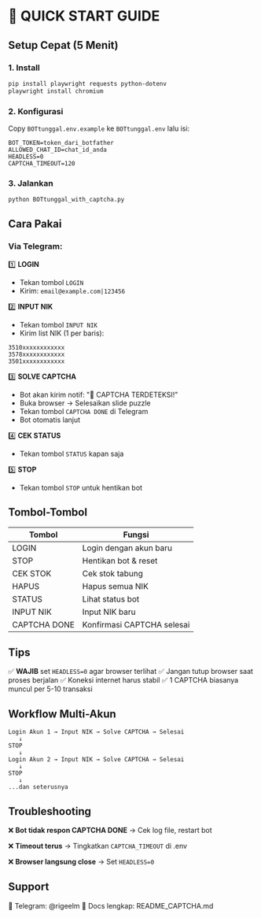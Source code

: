 # 🚀 QUICK START GUIDE

## Setup Cepat (5 Menit)

### 1. Install
```bash
pip install playwright requests python-dotenv
playwright install chromium
```

### 2. Konfigurasi
Copy `BOTtunggal.env.example` ke `BOTtunggal.env` lalu isi:
```env
BOT_TOKEN=token_dari_botfather
ALLOWED_CHAT_ID=chat_id_anda
HEADLESS=0
CAPTCHA_TIMEOUT=120
```

### 3. Jalankan
```bash
python BOTtunggal_with_captcha.py
```

## Cara Pakai

### Via Telegram:

1️⃣ **LOGIN**
- Tekan tombol `LOGIN`
- Kirim: `email@example.com|123456`

2️⃣ **INPUT NIK**
- Tekan tombol `INPUT NIK`
- Kirim list NIK (1 per baris):
```
3510xxxxxxxxxxxx
3578xxxxxxxxxxxx
3501xxxxxxxxxxxx
```

3️⃣ **SOLVE CAPTCHA**
- Bot akan kirim notif: "🔐 CAPTCHA TERDETEKSI!"
- Buka browser → Selesaikan slide puzzle
- Tekan tombol `CAPTCHA DONE` di Telegram
- Bot otomatis lanjut

4️⃣ **CEK STATUS**
- Tekan tombol `STATUS` kapan saja

5️⃣ **STOP**
- Tekan tombol `STOP` untuk hentikan bot

## Tombol-Tombol

| Tombol | Fungsi |
|--------|--------|
| LOGIN | Login dengan akun baru |
| STOP | Hentikan bot & reset |
| CEK STOK | Cek stok tabung |
| HAPUS | Hapus semua NIK |
| STATUS | Lihat status bot |
| INPUT NIK | Input NIK baru |
| CAPTCHA DONE | Konfirmasi CAPTCHA selesai |

## Tips

✅ **WAJIB** set `HEADLESS=0` agar browser terlihat
✅ Jangan tutup browser saat proses berjalan
✅ Koneksi internet harus stabil
✅ 1 CAPTCHA biasanya muncul per 5-10 transaksi

## Workflow Multi-Akun

```
Login Akun 1 → Input NIK → Solve CAPTCHA → Selesai
   ↓
STOP
   ↓
Login Akun 2 → Input NIK → Solve CAPTCHA → Selesai
   ↓
STOP
   ↓
...dan seterusnya
```

## Troubleshooting

❌ **Bot tidak respon CAPTCHA DONE**
→ Cek log file, restart bot

❌ **Timeout terus**
→ Tingkatkan `CAPTCHA_TIMEOUT` di .env

❌ **Browser langsung close**
→ Set `HEADLESS=0`

## Support
📧 Telegram: @rigeelm
📄 Docs lengkap: README_CAPTCHA.md
